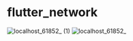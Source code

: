 # flutter_network

![localhost_61852_ (1)](https://user-images.githubusercontent.com/108115666/203814917-09670076-e6c6-430e-b715-98268107542d.png)
![localhost_61852_](https://user-images.githubusercontent.com/108115666/203814941-92206fbc-bb31-4b31-81bd-02f4f524cc65.png)
